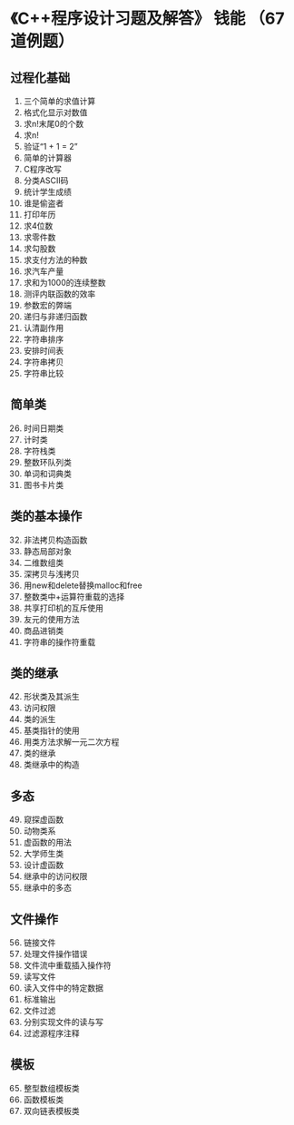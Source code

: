 # 《C++程序设计习题及解答》 钱能 （67道例题）
## 过程化基础
01. 三个简单的求值计算
02. 格式化显示对数值
03. 求n!末尾0的个数
04. 求n!
05. 验证“1 + 1 = 2”
06. 简单的计算器
07. C程序改写
08. 分类ASCII码
09. 统计学生成绩
10. 谁是偷盗者
11. 打印年历
12. 求4位数
13. 求零件数
14. 求勾股数
15. 求支付方法的种数
16. 求汽车产量
17. 求和为1000的连续整数
18. 测评内联函数的效率
19. 参数宏的弊端
20. 递归与非递归函数
21. 认清副作用
22. 字符串排序
23. 安排时间表
24. 字符串拷贝
25. 字符串比较

## 简单类
26. 时间日期类
27. 计时类
28. 字符栈类
29. 整数环队列类
30. 单词和词典类
31. 图书卡片类

## 类的基本操作
32. 非法拷贝构造函数
33. 静态局部对象
34. 二维数组类
35. 深拷贝与浅拷贝
36. 用new和delete替换malloc和free
37. 整数类中+运算符重载的选择
38. 共享打印机的互斥使用
39. 友元的使用方法
40. 商品进销类
41. 字符串的操作符重载

## 类的继承
42. 形状类及其派生
43. 访问权限
44. 类的派生
45. 基类指针的使用
46. 用类方法求解一元二次方程
47. 类的继承
48. 类继承中的构造

## 多态
49. 窥探虚函数
50. 动物类系
51. 虚函数的用法
52. 大学师生类
53. 设计虚函数
54. 继承中的访问权限
55. 继承中的多态

## 文件操作
56. 链接文件
57. 处理文件操作错误
58. 文件流中重载插入操作符
59. 读写文件
60. 读入文件中的特定数据
61. 标准输出
62. 文件过滤
63. 分别实现文件的读与写
64. 过滤源程序注释

## 模板
65. 整型数组模板类
66. 函数模板类
67. 双向链表模板类